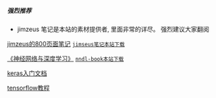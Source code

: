 ##### 强烈推荐

* jimzeus 笔记是本站的素材提供者, 里面非常的详尽。
强烈建议大家翻阅

[jimzeus的800页面笔记](https://github.com/jimzeus/AANN)
[`jimseus笔记本站下载`](http://aliabs.net.cn/ebook/关于神经网络的一切.pdf)


[《神经网络与深度学习》](https://nndl.github.io/nndl-book.pdf)
[`nndl-book本站下载`](http://ailabs.net.cn/ebook/nndl-book.pdf)

[keras入门文档](https://keras.io/zh/)

[tensorflow教程](https://tensorflow.google.cn/guide/keras)
